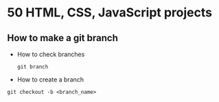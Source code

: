 # 50 HTML, CSS, JavaScript projects

## How to make a git branch
* How to check branches
    ```
    git branch
    ```
* How to create a branch

```
git checkout -b <branch_name>
```

